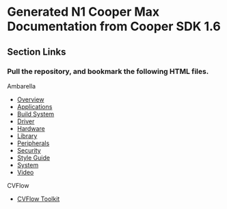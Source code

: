 # Generated N1 Cooper Max Documentation from Cooper SDK 1.6

## Section Links
### Pull the repository, and bookmark the following HTML files.
Ambarella
- [Overview](/Ambarella_Cooper_Docs/doc_out/cv3_doc/doc/overview/index.html)
- [Applications](/Ambarella_Cooper_Docs/doc_out/cv3_doc/doc/applications/index.html)
- [Build System](/Ambarella_Cooper_Docs/doc_out/cv3_doc/doc/amyoc/index.html)
- [Driver](/Ambarella_Cooper_Docs/doc_out/cv3_doc/doc/driver/index.html)
- [Hardware](/Ambarella_Cooper_Docs/doc_out/cv3_doc/doc/hardware/index.html)
- [Library](/Ambarella_Cooper_Docs/doc_out/cv3_doc/doc/library/index.html)
- [Peripherals](/Ambarella_Cooper_Docs/doc_out/cv3_doc/doc/peripherals/index.html)
- [Security](/Ambarella_Cooper_Docs/doc_out/cv3_doc/doc/security/index.html)
- [Style Guide](/Ambarella_Cooper_Docs/doc_out/cv3_doc/doc/style/index.html)
- [System](/Ambarella_Cooper_Docs/doc_out/cv3_doc/doc/system/index.html)
- [Video](/Ambarella_Cooper_Docs/doc_out/cv3_doc/doc/video/index.html)

CVFlow
- [CVFlow Toolkit](/Ambarella_Cooper_Docs/cvflow_cnngen_documents_1.8_20231102/feature_sets/index.html)
